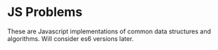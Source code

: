 # JS Problems

These are Javascript implementations of common data structures and algorithms. Will consider es6 versions later.